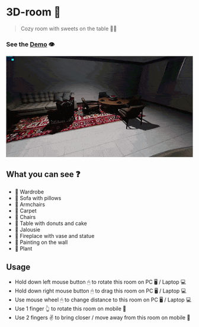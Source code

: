 # 3D-room 🚪

> Сozy room with sweets on the table 🎂🍩

### See the <a href='https://dnt-knw.github.io/3D-room' target='_blank' title='Click to open the project'>Demo</a> 👁

<img src='./3D-room.gif' alt='room' />

## What you can see ❓

- 📜 Wardrobe
- 📜 Sofa with pillows
- 📜 Armchairs
- 📜 Carpet
- 📜 Chairs
- 📜 Table with donuts and cake
- 📜 Jalousie
- 📜 Fireplace with vase and statue
- 📜 Painting on the wall
- 📜 Plant

## Usage

- Hold down left mouse button 🖱 to rotate this room on PC 🖥 / Laptop 💻
- Hold down right mouse button 🖱 to drag this room on PC 🖥 / Laptop 💻
- Use mouse wheel 🖱 to change distance to this room on PC 🖥 / Laptop 💻
- Use 1 finger 👆 to rotate this room on mobile 📱
- Use 2 fingers ✌️ to bring closer / move away from this room on mobile 📱
